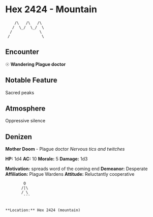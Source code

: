 # Hex 2424 - Mountain
```
    /\   /\   /\
   /  \_/  \_/  \
  /            \
 /              \
```

## Encounter

☉ **Wandering Plague doctor**

## Notable Feature

Sacred peaks

## Atmosphere

Oppressive silence

## Denizen

**Mother Doom** - Plague doctor
*Nervous tics and twitches*

**HP:** 1d4 **AC:** 10 **Morale:** 5
**Damage:** 1d3

**Motivation:** spreads word of the coming end
**Demeanor:** Desperate
**Affiliation:** Plague Wardens
**Attitude:** Reluctantly cooperative

```
        O
       /|\
       / \
        ```


**Location:** Hex 2424 (mountain)
